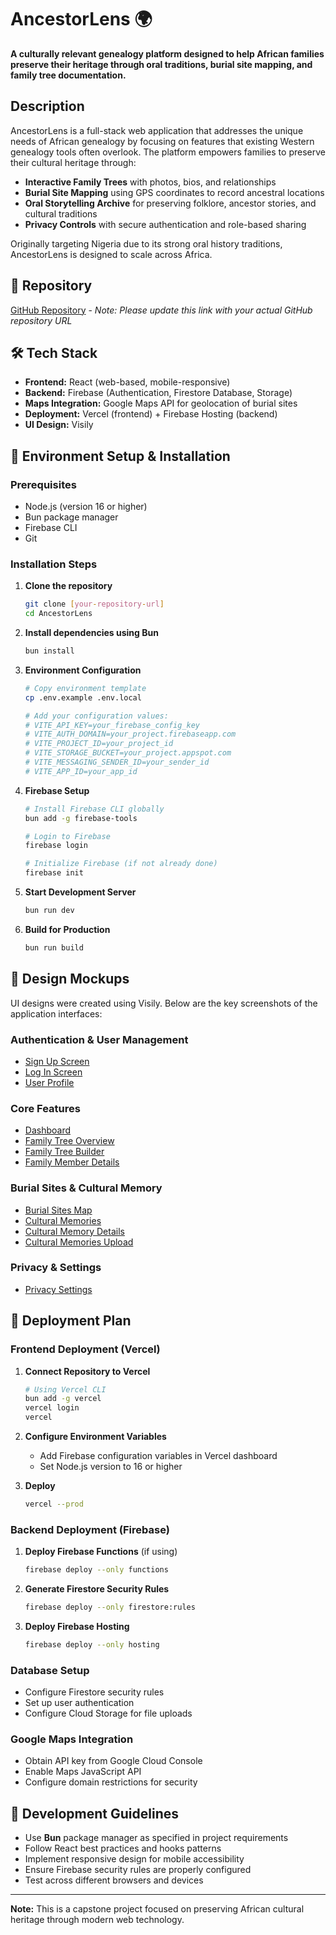 # AncestorLens 🌍

**A culturally relevant genealogy platform designed to help African families preserve their heritage through oral traditions, burial site mapping, and family tree documentation.**

## Description

AncestorLens is a full-stack web application that addresses the unique needs of African genealogy by focusing on features that existing Western genealogy tools often overlook. The platform empowers families to preserve their cultural heritage through:

- **Interactive Family Trees** with photos, bios, and relationships
- **Burial Site Mapping** using GPS coordinates to record ancestral locations
- **Oral Storytelling Archive** for preserving folklore, ancestor stories, and cultural traditions
- **Privacy Controls** with secure authentication and role-based sharing

Originally targeting Nigeria due to its strong oral history traditions, AncestorLens is designed to scale across Africa.

## 🔗 Repository

[GitHub Repository](https://github.com/[your-username]/AncestorLens) - _Note: Please update this link with your actual GitHub repository URL_

## 🛠️ Tech Stack

- **Frontend:** React (web-based, mobile-responsive)
- **Backend:** Firebase (Authentication, Firestore Database, Storage)
- **Maps Integration:** Google Maps API for geolocation of burial sites
- **Deployment:** Vercel (frontend) + Firebase Hosting (backend)
- **UI Design:** Visily

## 🚀 Environment Setup & Installation

### Prerequisites

- Node.js (version 16 or higher)
- Bun package manager
- Firebase CLI
- Git

### Installation Steps

1. **Clone the repository**

   ```bash
   git clone [your-repository-url]
   cd AncestorLens
   ```

2. **Install dependencies using Bun**

   ```bash
   bun install
   ```

3. **Environment Configuration**

   ```bash
   # Copy environment template
   cp .env.example .env.local

   # Add your configuration values:
   # VITE_API_KEY=your_firebase_config_key
   # VITE_AUTH_DOMAIN=your_project.firebaseapp.com
   # VITE_PROJECT_ID=your_project_id
   # VITE_STORAGE_BUCKET=your_project.appspot.com
   # VITE_MESSAGING_SENDER_ID=your_sender_id
   # VITE_APP_ID=your_app_id
   ```

4. **Firebase Setup**

   ```bash
   # Install Firebase CLI globally
   bun add -g firebase-tools

   # Login to Firebase
   firebase login

   # Initialize Firebase (if not already done)
   firebase init
   ```

5. **Start Development Server**

   ```bash
   bun run dev
   ```

6. **Build for Production**
   ```bash
   bun run build
   ```

## 🎨 Design Mockups

UI designs were created using Visily. Below are the key screenshots of the application interfaces:

### Authentication & User Management

- [Sign Up Screen](./Screens/Sign%20Up.png)
- [Log In Screen](./Screens/Log%20In.png)
- [User Profile](./Screens/User%20Profile.png)

### Core Features

- [Dashboard](./Screens/Dashboard.png)
- [Family Tree Overview](./Screens/Family%20Tree.png)
- [Family Tree Builder](./Screens/Family%20Tree%20Builder.png)
- [Family Member Details](<./Screens/Family%20Tree%20(Member%20Details).png>)

### Burial Sites & Cultural Memory

- [Burial Sites Map](./Screens/Burial%20Sites.png)
- [Cultural Memories](./Screens/Cultural%20Memories.png)
- [Cultural Memory Details](./Screens/Cultural%20Memory%20Details.png)
- [Cultural Memories Upload](./Screens/Cultural%20Memories%20Upload.png)

### Privacy & Settings

- [Privacy Settings](./Screens/Privacy%20Settings.png)

## 🚀 Deployment Plan

### Frontend Deployment (Vercel)

1. **Connect Repository to Vercel**

   ```bash
   # Using Vercel CLI
   bun add -g vercel
   vercel login
   vercel
   ```

2. **Configure Environment Variables**

   - Add Firebase configuration variables in Vercel dashboard
   - Set Node.js version to 16 or higher

3. **Deploy**
   ```bash
   vercel --prod
   ```

### Backend Deployment (Firebase)

1. **Deploy Firebase Functions** (if using)

   ```bash
   firebase deploy --only functions
   ```

2. **Generate Firestore Security Rules**

   ```bash
   firebase deploy --only firestore:rules
   ```

3. **Deploy Firebase Hosting**
   ```bash
   firebase deploy --only hosting
   ```

### Database Setup

- Configure Firestore security rules
- Set up user authentication
- Configure Cloud Storage for file uploads

### Google Maps Integration

- Obtain API key from Google Cloud Console
- Enable Maps JavaScript API
- Configure domain restrictions for security

## 📝 Development Guidelines

- Use **Bun** package manager as specified in project requirements
- Follow React best practices and hooks patterns
- Implement responsive design for mobile accessibility
- Ensure Firebase security rules are properly configured
- Test across different browsers and devices

---

**Note:** This is a capstone project focused on preserving African cultural heritage through modern web technology.
